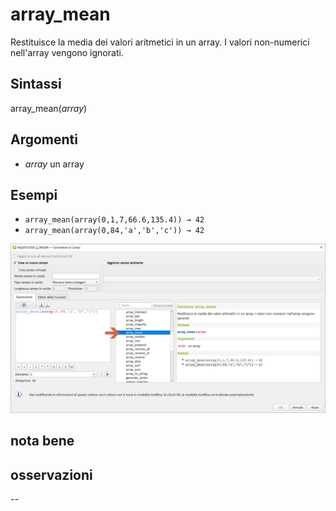 # array_mean

Restituisce la media dei valori aritmetici in un array. I valori non-numerici nell'array vengono ignorati.

## Sintassi

array_mean(_array_)  

## Argomenti

* _array_ un array

## Esempi

* `array_mean(array(0,1,7,66.6,135.4)) → 42`
* `array_mean(array(0,84,'a','b','c')) → 42`

![](../../img/arrays/array_mean/array_mean.png)

## nota bene

## osservazioni

--
